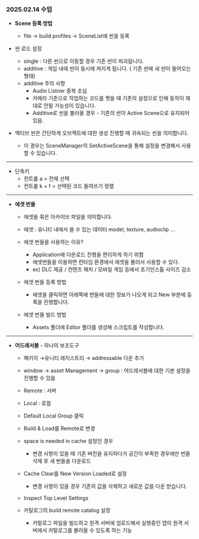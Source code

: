 ### 2025.02.14 수업

* **Scene 등록 방법**
  * file → build profiles → SceneList에 씬을 등록

* 씬 로드 설정
  * single : 다른 씬으로 이동할 경우 기존 씬이 파괴됩니다.
  * additive : 게임 내에 씬이 동시에 켜지게 됩니다. ( 기존 씬에 새 씬이 들어오는 형태)
  * additive 주의 사항
    * Audio Listner 중복 조심
    * 카메라 기준으로 작업하는 코드를 짯을 때 기존의 설정으로 인해 동작이 제대로 안될 가능성이 있습니다.
    * Additive로 씬을 불러올 경우 - 기존의 씬이 Active Scene으로 유지되어 있음.

* 액티브 씬은 간단하게 오브젝트에 대한 생성 진행할 때 귀속되는 씬을 의미합니다.
  *  이 경우는 SceneManager의 SetActiveScene을 통해 설정을 변경해서 사용할 수 있습니다.
 
<hr/>

* 단축키
  * 컨트롤 a = 전체 선택
  * 컨트롤 k + f = 선택된 코드 들여쓰기 정렬
 
<hr/>

* **에셋 번들**
  * 에셋을 묶은 아카이브 파일을 의미합니다.
  * 에셋 : 유니티 내에서 쓸 수 있는 데이터 model, texture, audioclip ...

  * 에셋 번들을 사용하는 이유?
    * Application에 다운로드 진행을 편리하게 하기 위함
    * 에셋번들을 이용하면 런타임 환경에서 에셋을 불러서 사용할 수 있다.
    * ex) DLC 제공 / 컨텐츠 패치 / 모바일 게임 등에서 초기인스톨 사이즈 감소

  * 에셋 번들 등록 방법
    *  에셋을 클릭하면 아래쪽에 번들에 대한 정보가 나오게 되고 New 부분에 등록을 진행합니다.
  * 에셋 번들 빌드 방법
    * Assets 폴더에 Editor 폴더를 생성해 스크립트를 작성합니다.

<hr/>

* **어드레서블** - 하나의 보조도구
  * 패키지 →유니티 레지스트리 → addressable 다운 추가
  *  window → asset Management → group : 어드레서블에 대한 기본 설정을 진행할 수 있음
  * Remote : 서버
  * Local : 로컬
  * Default Local Group 클릭
  * Build & Load를 Remote로 변경

  * space is needed in cache 설정인 경우
    * 변경 사항이 있을 때 기존 버전을 유지하다가 공간이 부족한 경우에만 번들 삭제 후 새 번들을 다운로드

  * Cache Clear를 New Version Loaded로 설정
    * 변경 사항이 있을 경우 기존의 값을 삭제하고 새로운 값을 다운 받습니다.

  * Inspect Top Level Settings

  * 카탈로그의 build remote catalog 설정
    * 카탈로그 파일을 빌드하고 원격 서버에 업로드해서 실행중인 앱이 원격 서버에서 카탈로그를 불러올 수 있도록 하는 기능
    
